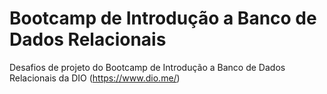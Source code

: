 # Bootcamp de Introdução a Banco de Dados Relacionais
Desafios de projeto do Bootcamp de Introdução a Banco de Dados Relacionais da DIO (https://www.dio.me/)
